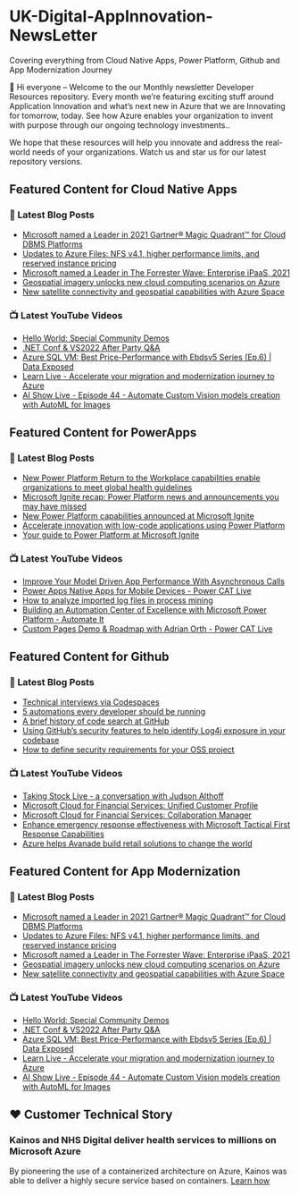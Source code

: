 # UK-Digital-AppInnovation-NewsLetter

Covering everything from Cloud Native Apps, Power Platform, Github and App Modernization Journey

👋 Hi everyone – Welcome to the our Monthly newsletter Developer Resources repository. Every month we’re featuring exciting stuff around Application Innovation and what’s next new in Azure that we are Innovating for tomorrow, today. See how Azure enables your organization to invent with purpose through our ongoing technology investments..


We hope that these resources will help you innovate and address the real-world needs of your organizations. Watch us and star us for our latest repository versions.

## Featured Content for Cloud Native Apps


### 📝 Latest Blog Posts

    
<!-- BLOGCNA:START -->
- [Microsoft named a Leader in 2021 Gartner® Magic Quadrant™ for Cloud DBMS Platforms](https://azure.microsoft.com/blog/microsoft-named-a-leader-in-2021-gartner-magic-quadrant-for-cloud-dbms-platforms/)
- [Updates to Azure Files: NFS v4.1, higher performance limits, and reserved instance pricing](https://azure.microsoft.com/blog/updates-to-azure-files-nfs-v41-higher-performance-limits-and-reserved-instance-pricing/)
- [Microsoft named a Leader in The Forrester Wave: Enterprise iPaaS, 2021](https://azure.microsoft.com/blog/microsoft-named-a-leader-in-the-forrester-wave-enterprise-ipaas-2021/)
- [Geospatial imagery unlocks new cloud computing scenarios on Azure](https://azure.microsoft.com/blog/geospatial-imagery-unlocks-new-cloud-computing-scenarios-on-azure/)
- [New satellite connectivity and geospatial capabilities with Azure Space](https://azure.microsoft.com/blog/new-satellite-connectivity-and-geospatial-capabilities-with-azure-space/)
<!-- BLOGCNA:END -->

### 📺 Latest YouTube Videos

 
<!-- YOUTUBECNA:START -->
- [Hello World: Special Community Demos](https://www.youtube.com/watch?v=Ou9kcmt_s18)
- [.NET Conf &amp; VS2022 After Party Q&amp;A](https://www.youtube.com/watch?v=TkO4hNaxhaM)
- [Azure SQL VM: Best Price-Performance with Ebdsv5 Series &lpar;Ep.6&rpar; | Data Exposed](https://www.youtube.com/watch?v=cQ7k6Flip3M)
- [Learn Live - Accelerate your migration and modernization journey to Azure](https://www.youtube.com/watch?v=c9hHZHId-ek)
- [AI Show Live - Episode 44 - Automate Custom Vision models creation with AutoML for Images](https://www.youtube.com/watch?v=FPDCRSuAym0)
<!-- YOUTUBECNA:END -->

##  Featured Content for PowerApps
### 📝 Latest Blog Posts
<!-- BLOGPOWER:START -->
- [New Power Platform Return to the Workplace capabilities enable organizations to meet global health guidelines](https://cloudblogs.microsoft.com/powerplatform/2021/11/30/new-power-platform-return-to-the-workplace-capabilities-enable-organizations-to-meet-global-health-guidelines/)
- [Microsoft Ignite recap: Power Platform news and announcements you may have missed](https://cloudblogs.microsoft.com/powerplatform/2021/11/18/microsoft-ignite-recap-power-platform-news-and-announcements-you-may-have-missed/)
- [New Power Platform capabilities announced at Microsoft Ignite](https://cloudblogs.microsoft.com/powerplatform/2021/11/02/new-power-platform-capabilities-announced-at-microsoft-ignite/)
- [Accelerate innovation with low-code applications using Power Platform](https://cloudblogs.microsoft.com/powerplatform/2021/11/02/accelerate-innovation-with-low-code-applications-using-power-platform/)
- [Your guide to Power Platform at Microsoft Ignite](https://cloudblogs.microsoft.com/powerplatform/2021/10/26/your-guide-to-power-platform-at-microsoft-ignite/)
<!-- BLOGPOWER:END -->
 ### 📺 Latest YouTube Videos
    
<!-- YOUTUBEPOWER:START -->
- [Improve Your Model Driven App Performance With Asynchronous Calls](https://www.youtube.com/watch?v=qhXg_w6dWw8)
- [Power Apps Native Apps for Mobile Devices - Power CAT Live](https://www.youtube.com/watch?v=FSwACx_Wb88)
- [How to analyze imported log files in process mining](https://www.youtube.com/watch?v=bgPA11LF32c)
- [Building an Automation Center of Excellence with Microsoft Power Platform - Automate It](https://www.youtube.com/watch?v=ddWqxRr_cVo)
- [Custom Pages Demo &amp; Roadmap with Adrian Orth - Power CAT Live](https://www.youtube.com/watch?v=ysmbMMA6X1U)
<!-- YOUTUBEPOWER:END -->

##  Featured Content for Github
### 📝 Latest Blog Posts
<!-- BLOGGITHUB:START -->
- [Technical interviews via Codespaces](https://github.blog/2021-12-16-technical-interviews-via-codespaces/)
- [5 automations every developer should be running](https://github.blog/2021-12-16-5-automations-every-developer-should-be-running/)
- [A brief history of code search at GitHub](https://github.blog/2021-12-15-a-brief-history-of-code-search-at-github/)
- [Using GitHub’s security features to help identify Log4j exposure in your codebase](https://github.blog/2021-12-14-using-githubs-security-features-identify-log4j-exposure-codebase/)
- [How to define security requirements for your OSS project](https://github.blog/2021-12-14-how-to-define-security-requirements-for-your-oss-project/)
<!-- BLOGGITHUB:END -->
### 📺 Latest YouTube Videos
<!-- YOUTUBEGITHUB:START -->
- [Taking Stock Live - a conversation with Judson Althoff](https://www.youtube.com/watch?v=9Mq0q0693gg)
- [Microsoft Cloud for Financial Services: Unified Customer Profile](https://www.youtube.com/watch?v=kAqQ-rdQMpQ)
- [Microsoft Cloud for Financial Services: Collaboration Manager](https://www.youtube.com/watch?v=ZYBPmf97yPo)
- [Enhance emergency response effectiveness with Microsoft Tactical First Response Capabilities](https://www.youtube.com/watch?v=f3PJq8sgtcA)
- [Azure helps Avanade build retail solutions to change the world](https://www.youtube.com/watch?v=nLifqPofyQo)
<!-- YOUTUBEGITHUB:END -->
##  Featured Content for App Modernization
### 📝 Latest Blog Posts
<!-- BLOGAPPMOD:START -->
- [Microsoft named a Leader in 2021 Gartner® Magic Quadrant™ for Cloud DBMS Platforms](https://azure.microsoft.com/blog/microsoft-named-a-leader-in-2021-gartner-magic-quadrant-for-cloud-dbms-platforms/)
- [Updates to Azure Files: NFS v4.1, higher performance limits, and reserved instance pricing](https://azure.microsoft.com/blog/updates-to-azure-files-nfs-v41-higher-performance-limits-and-reserved-instance-pricing/)
- [Microsoft named a Leader in The Forrester Wave: Enterprise iPaaS, 2021](https://azure.microsoft.com/blog/microsoft-named-a-leader-in-the-forrester-wave-enterprise-ipaas-2021/)
- [Geospatial imagery unlocks new cloud computing scenarios on Azure](https://azure.microsoft.com/blog/geospatial-imagery-unlocks-new-cloud-computing-scenarios-on-azure/)
- [New satellite connectivity and geospatial capabilities with Azure Space](https://azure.microsoft.com/blog/new-satellite-connectivity-and-geospatial-capabilities-with-azure-space/)
<!-- BLOGAPPMOD:END -->
### 📺 Latest YouTube Videos
<!-- YOUTUBEAPPMOD:START -->
- [Hello World: Special Community Demos](https://www.youtube.com/watch?v=Ou9kcmt_s18)
- [.NET Conf &amp; VS2022 After Party Q&amp;A](https://www.youtube.com/watch?v=TkO4hNaxhaM)
- [Azure SQL VM: Best Price-Performance with Ebdsv5 Series &lpar;Ep.6&rpar; | Data Exposed](https://www.youtube.com/watch?v=cQ7k6Flip3M)
- [Learn Live - Accelerate your migration and modernization journey to Azure](https://www.youtube.com/watch?v=c9hHZHId-ek)
- [AI Show Live - Episode 44 - Automate Custom Vision models creation with AutoML for Images](https://www.youtube.com/watch?v=FPDCRSuAym0)
<!-- YOUTUBEAPPMOD:END -->


## ♥️ Customer Technical Story 

### Kainos and NHS Digital deliver health services to millions on Microsoft Azure

By pioneering the use of a containerized architecture on Azure, Kainos was able to deliver a highly secure service based on containers. [Learn how](https://customers.microsoft.com/en-us/story/1368348549535774520-kainos-and-nhs-digital-deliver-health-services-to-millions-on-microsoft-azure)


